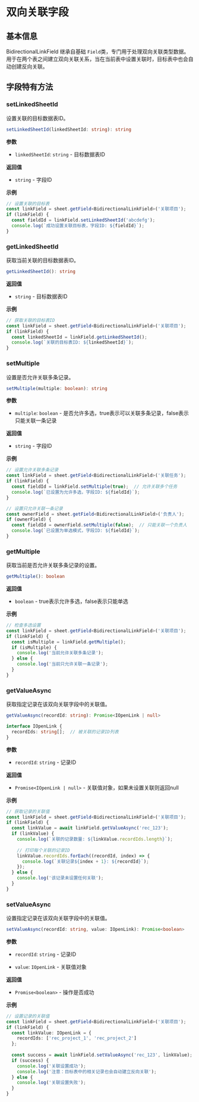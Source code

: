 # 双向关联字段

## 基本信息

BidirectionalLinkField 继承自基础 `Field`类，专门用于处理双向关联类型数据。用于在两个表之间建立双向关联关系，当在当前表中设置关联时，目标表中也会自动创建反向关联。

## 字段特有方法

### setLinkedSheetId

设置关联的目标数据表ID。

```typescript
setLinkedSheetId(linkedSheetId: string): string
```

**参数**

*   `linkedSheetId`: `string` - 目标数据表ID
    

**返回值**

*   `string` - 字段ID
    

**示例**

```typescript
// 设置关联的目标表
const linkField = sheet.getField<BidirectionalLinkField>('关联项目');
if (linkField) {
  const fieldId = linkField.setLinkedSheetId('abcdefg');
  console.log(`成功设置关联目标表，字段ID: ${fieldId}`);
}

```

### getLinkedSheetId

获取当前关联的目标数据表ID。

```typescript
getLinkedSheetId(): string

```

**返回值**

*   `string` - 目标数据表ID
    

**示例**

```typescript
// 获取关联的目标表ID
const linkField = sheet.getField<BidirectionalLinkField>('关联项目');
if (linkField) {
  const linkedSheetId = linkField.getLinkedSheetId();
  console.log(`关联的目标表ID: ${linkedSheetId}`);
}

```

### setMultiple

设置是否允许关联多条记录。

```typescript
setMultiple(multiple: boolean): string

```

**参数**

*   `multiple`: `boolean` - 是否允许多选，true表示可以关联多条记录，false表示只能关联一条记录
    

**返回值**

*   `string` - 字段ID
    

**示例**

```typescript
// 设置允许关联多条记录
const linkField = sheet.getField<BidirectionalLinkField>('关联任务');
if (linkField) {
  const fieldId = linkField.setMultiple(true);  // 允许关联多个任务
  console.log(`已设置为允许多选，字段ID: ${fieldId}`);
}

// 设置只允许关联一条记录
const ownerField = sheet.getField<BidirectionalLinkField>('负责人');
if (ownerField) {
  const fieldId = ownerField.setMultiple(false);  // 只能关联一个负责人
  console.log(`已设置为单选模式，字段ID: ${fieldId}`);
}

```

### getMultiple

获取当前是否允许关联多条记录的设置。

```typescript
getMultiple(): boolean

```

**返回值**

*   `boolean` - true表示允许多选，false表示只能单选
    

**示例**

```typescript
// 检查多选设置
const linkField = sheet.getField<BidirectionalLinkField>('关联项目');
if (linkField) {
  const isMultiple = linkField.getMultiple();
  if (isMultiple) {
    console.log('当前允许关联多条记录');
  } else {
    console.log('当前只允许关联一条记录');
  }
}

```

### getValueAsync

获取指定记录在该双向关联字段中的关联值。

```typescript
getValueAsync(recordId: string): Promise<IOpenLink | null>

interface IOpenLink {
  recordIds: string[];  // 被关联的记录ID列表
}
```

**参数**

*   `recordId`: `string` - 记录ID
    

**返回值**

*   `Promise<IOpenLink | null>` - 关联值对象，如果未设置关联则返回null
    

**示例**

```typescript
// 获取记录的关联值
const linkField = sheet.getField<BidirectionalLinkField>('关联项目');
if (linkField) {
  const linkValue = await linkField.getValueAsync('rec_123');
  if (linkValue) {
    console.log(`关联的记录数量: ${linkValue.recordIds.length}`);
    
    // 打印每个关联的记录ID
    linkValue.recordIds.forEach((recordId, index) => {
      console.log(`关联记录${index + 1}: ${recordId}`);
    });
  } else {
    console.log('该记录未设置任何关联');
  }
}

```

### setValueAsync

设置指定记录在该双向关联字段中的关联值。

```typescript
setValueAsync(recordId: string, value: IOpenLink): Promise<boolean>

```

**参数**

*   `recordId`: `string` - 记录ID
    
*   `value`: `IOpenLink` - 关联值对象
    

**返回值**

*   `Promise<boolean>` - 操作是否成功
    

**示例**

```typescript
// 设置记录的关联值
const linkField = sheet.getField<BidirectionalLinkField>('关联项目');
if (linkField) {
  const linkValue: IOpenLink = {
    recordIds: ['rec_project_1', 'rec_project_2']
  };
  
  const success = await linkField.setValueAsync('rec_123', linkValue);
  if (success) {
    console.log('关联设置成功');
    console.log('注意：目标表中的相关记录也会自动建立反向关联');
  } else {
    console.log('关联设置失败');
  }
}

```